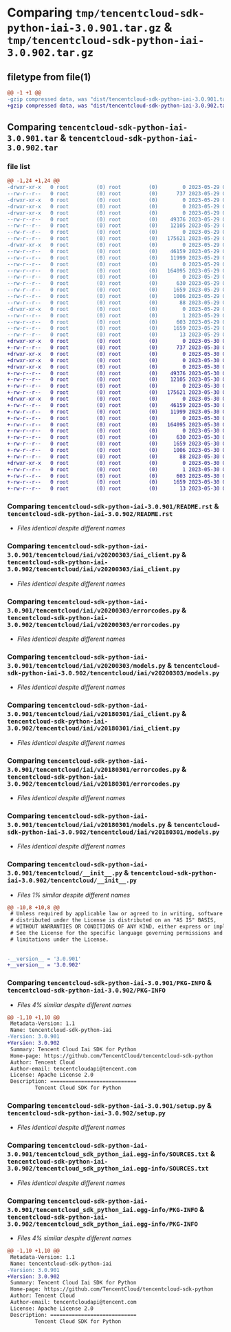 # Comparing `tmp/tencentcloud-sdk-python-iai-3.0.901.tar.gz` & `tmp/tencentcloud-sdk-python-iai-3.0.902.tar.gz`

## filetype from file(1)

```diff
@@ -1 +1 @@
-gzip compressed data, was "dist/tencentcloud-sdk-python-iai-3.0.901.tar", last modified: Mon May 29 02:29:12 2023, max compression
+gzip compressed data, was "dist/tencentcloud-sdk-python-iai-3.0.902.tar", last modified: Tue May 30 00:24:47 2023, max compression
```

## Comparing `tencentcloud-sdk-python-iai-3.0.901.tar` & `tencentcloud-sdk-python-iai-3.0.902.tar`

### file list

```diff
@@ -1,24 +1,24 @@
-drwxr-xr-x   0 root         (0) root         (0)        0 2023-05-29 02:29:12.000000 tencentcloud-sdk-python-iai-3.0.901/
--rw-r--r--   0 root         (0) root         (0)      737 2023-05-29 02:29:12.000000 tencentcloud-sdk-python-iai-3.0.901/README.rst
-drwxr-xr-x   0 root         (0) root         (0)        0 2023-05-29 02:29:12.000000 tencentcloud-sdk-python-iai-3.0.901/tencentcloud/
-drwxr-xr-x   0 root         (0) root         (0)        0 2023-05-29 02:29:12.000000 tencentcloud-sdk-python-iai-3.0.901/tencentcloud/iai/
-drwxr-xr-x   0 root         (0) root         (0)        0 2023-05-29 02:29:12.000000 tencentcloud-sdk-python-iai-3.0.901/tencentcloud/iai/v20200303/
--rw-r--r--   0 root         (0) root         (0)    49376 2023-05-29 02:29:12.000000 tencentcloud-sdk-python-iai-3.0.901/tencentcloud/iai/v20200303/iai_client.py
--rw-r--r--   0 root         (0) root         (0)    12105 2023-05-29 02:29:12.000000 tencentcloud-sdk-python-iai-3.0.901/tencentcloud/iai/v20200303/errorcodes.py
--rw-r--r--   0 root         (0) root         (0)        0 2023-05-29 02:29:12.000000 tencentcloud-sdk-python-iai-3.0.901/tencentcloud/iai/v20200303/__init__.py
--rw-r--r--   0 root         (0) root         (0)   175621 2023-05-29 02:29:12.000000 tencentcloud-sdk-python-iai-3.0.901/tencentcloud/iai/v20200303/models.py
-drwxr-xr-x   0 root         (0) root         (0)        0 2023-05-29 02:29:12.000000 tencentcloud-sdk-python-iai-3.0.901/tencentcloud/iai/v20180301/
--rw-r--r--   0 root         (0) root         (0)    46159 2023-05-29 02:29:12.000000 tencentcloud-sdk-python-iai-3.0.901/tencentcloud/iai/v20180301/iai_client.py
--rw-r--r--   0 root         (0) root         (0)    11999 2023-05-29 02:29:12.000000 tencentcloud-sdk-python-iai-3.0.901/tencentcloud/iai/v20180301/errorcodes.py
--rw-r--r--   0 root         (0) root         (0)        0 2023-05-29 02:29:12.000000 tencentcloud-sdk-python-iai-3.0.901/tencentcloud/iai/v20180301/__init__.py
--rw-r--r--   0 root         (0) root         (0)   164095 2023-05-29 02:29:12.000000 tencentcloud-sdk-python-iai-3.0.901/tencentcloud/iai/v20180301/models.py
--rw-r--r--   0 root         (0) root         (0)        0 2023-05-29 02:29:12.000000 tencentcloud-sdk-python-iai-3.0.901/tencentcloud/iai/__init__.py
--rw-r--r--   0 root         (0) root         (0)      630 2023-05-29 02:29:12.000000 tencentcloud-sdk-python-iai-3.0.901/tencentcloud/__init__.py
--rw-r--r--   0 root         (0) root         (0)     1659 2023-05-29 02:29:12.000000 tencentcloud-sdk-python-iai-3.0.901/PKG-INFO
--rw-r--r--   0 root         (0) root         (0)     1006 2023-05-29 02:29:12.000000 tencentcloud-sdk-python-iai-3.0.901/setup.py
--rw-r--r--   0 root         (0) root         (0)       88 2023-05-29 02:29:12.000000 tencentcloud-sdk-python-iai-3.0.901/setup.cfg
-drwxr-xr-x   0 root         (0) root         (0)        0 2023-05-29 02:29:12.000000 tencentcloud-sdk-python-iai-3.0.901/tencentcloud_sdk_python_iai.egg-info/
--rw-r--r--   0 root         (0) root         (0)        1 2023-05-29 02:29:12.000000 tencentcloud-sdk-python-iai-3.0.901/tencentcloud_sdk_python_iai.egg-info/dependency_links.txt
--rw-r--r--   0 root         (0) root         (0)      603 2023-05-29 02:29:12.000000 tencentcloud-sdk-python-iai-3.0.901/tencentcloud_sdk_python_iai.egg-info/SOURCES.txt
--rw-r--r--   0 root         (0) root         (0)     1659 2023-05-29 02:29:12.000000 tencentcloud-sdk-python-iai-3.0.901/tencentcloud_sdk_python_iai.egg-info/PKG-INFO
--rw-r--r--   0 root         (0) root         (0)       13 2023-05-29 02:29:12.000000 tencentcloud-sdk-python-iai-3.0.901/tencentcloud_sdk_python_iai.egg-info/top_level.txt
+drwxr-xr-x   0 root         (0) root         (0)        0 2023-05-30 00:24:47.000000 tencentcloud-sdk-python-iai-3.0.902/
+-rw-r--r--   0 root         (0) root         (0)      737 2023-05-30 00:24:46.000000 tencentcloud-sdk-python-iai-3.0.902/README.rst
+drwxr-xr-x   0 root         (0) root         (0)        0 2023-05-30 00:24:47.000000 tencentcloud-sdk-python-iai-3.0.902/tencentcloud/
+drwxr-xr-x   0 root         (0) root         (0)        0 2023-05-30 00:24:47.000000 tencentcloud-sdk-python-iai-3.0.902/tencentcloud/iai/
+drwxr-xr-x   0 root         (0) root         (0)        0 2023-05-30 00:24:47.000000 tencentcloud-sdk-python-iai-3.0.902/tencentcloud/iai/v20200303/
+-rw-r--r--   0 root         (0) root         (0)    49376 2023-05-30 00:24:46.000000 tencentcloud-sdk-python-iai-3.0.902/tencentcloud/iai/v20200303/iai_client.py
+-rw-r--r--   0 root         (0) root         (0)    12105 2023-05-30 00:24:46.000000 tencentcloud-sdk-python-iai-3.0.902/tencentcloud/iai/v20200303/errorcodes.py
+-rw-r--r--   0 root         (0) root         (0)        0 2023-05-30 00:24:46.000000 tencentcloud-sdk-python-iai-3.0.902/tencentcloud/iai/v20200303/__init__.py
+-rw-r--r--   0 root         (0) root         (0)   175621 2023-05-30 00:24:46.000000 tencentcloud-sdk-python-iai-3.0.902/tencentcloud/iai/v20200303/models.py
+drwxr-xr-x   0 root         (0) root         (0)        0 2023-05-30 00:24:47.000000 tencentcloud-sdk-python-iai-3.0.902/tencentcloud/iai/v20180301/
+-rw-r--r--   0 root         (0) root         (0)    46159 2023-05-30 00:24:46.000000 tencentcloud-sdk-python-iai-3.0.902/tencentcloud/iai/v20180301/iai_client.py
+-rw-r--r--   0 root         (0) root         (0)    11999 2023-05-30 00:24:46.000000 tencentcloud-sdk-python-iai-3.0.902/tencentcloud/iai/v20180301/errorcodes.py
+-rw-r--r--   0 root         (0) root         (0)        0 2023-05-30 00:24:46.000000 tencentcloud-sdk-python-iai-3.0.902/tencentcloud/iai/v20180301/__init__.py
+-rw-r--r--   0 root         (0) root         (0)   164095 2023-05-30 00:24:46.000000 tencentcloud-sdk-python-iai-3.0.902/tencentcloud/iai/v20180301/models.py
+-rw-r--r--   0 root         (0) root         (0)        0 2023-05-30 00:24:46.000000 tencentcloud-sdk-python-iai-3.0.902/tencentcloud/iai/__init__.py
+-rw-r--r--   0 root         (0) root         (0)      630 2023-05-30 00:24:46.000000 tencentcloud-sdk-python-iai-3.0.902/tencentcloud/__init__.py
+-rw-r--r--   0 root         (0) root         (0)     1659 2023-05-30 00:24:47.000000 tencentcloud-sdk-python-iai-3.0.902/PKG-INFO
+-rw-r--r--   0 root         (0) root         (0)     1006 2023-05-30 00:24:46.000000 tencentcloud-sdk-python-iai-3.0.902/setup.py
+-rw-r--r--   0 root         (0) root         (0)       88 2023-05-30 00:24:47.000000 tencentcloud-sdk-python-iai-3.0.902/setup.cfg
+drwxr-xr-x   0 root         (0) root         (0)        0 2023-05-30 00:24:47.000000 tencentcloud-sdk-python-iai-3.0.902/tencentcloud_sdk_python_iai.egg-info/
+-rw-r--r--   0 root         (0) root         (0)        1 2023-05-30 00:24:46.000000 tencentcloud-sdk-python-iai-3.0.902/tencentcloud_sdk_python_iai.egg-info/dependency_links.txt
+-rw-r--r--   0 root         (0) root         (0)      603 2023-05-30 00:24:47.000000 tencentcloud-sdk-python-iai-3.0.902/tencentcloud_sdk_python_iai.egg-info/SOURCES.txt
+-rw-r--r--   0 root         (0) root         (0)     1659 2023-05-30 00:24:46.000000 tencentcloud-sdk-python-iai-3.0.902/tencentcloud_sdk_python_iai.egg-info/PKG-INFO
+-rw-r--r--   0 root         (0) root         (0)       13 2023-05-30 00:24:46.000000 tencentcloud-sdk-python-iai-3.0.902/tencentcloud_sdk_python_iai.egg-info/top_level.txt
```

### Comparing `tencentcloud-sdk-python-iai-3.0.901/README.rst` & `tencentcloud-sdk-python-iai-3.0.902/README.rst`

 * *Files identical despite different names*

### Comparing `tencentcloud-sdk-python-iai-3.0.901/tencentcloud/iai/v20200303/iai_client.py` & `tencentcloud-sdk-python-iai-3.0.902/tencentcloud/iai/v20200303/iai_client.py`

 * *Files identical despite different names*

### Comparing `tencentcloud-sdk-python-iai-3.0.901/tencentcloud/iai/v20200303/errorcodes.py` & `tencentcloud-sdk-python-iai-3.0.902/tencentcloud/iai/v20200303/errorcodes.py`

 * *Files identical despite different names*

### Comparing `tencentcloud-sdk-python-iai-3.0.901/tencentcloud/iai/v20200303/models.py` & `tencentcloud-sdk-python-iai-3.0.902/tencentcloud/iai/v20200303/models.py`

 * *Files identical despite different names*

### Comparing `tencentcloud-sdk-python-iai-3.0.901/tencentcloud/iai/v20180301/iai_client.py` & `tencentcloud-sdk-python-iai-3.0.902/tencentcloud/iai/v20180301/iai_client.py`

 * *Files identical despite different names*

### Comparing `tencentcloud-sdk-python-iai-3.0.901/tencentcloud/iai/v20180301/errorcodes.py` & `tencentcloud-sdk-python-iai-3.0.902/tencentcloud/iai/v20180301/errorcodes.py`

 * *Files identical despite different names*

### Comparing `tencentcloud-sdk-python-iai-3.0.901/tencentcloud/iai/v20180301/models.py` & `tencentcloud-sdk-python-iai-3.0.902/tencentcloud/iai/v20180301/models.py`

 * *Files identical despite different names*

### Comparing `tencentcloud-sdk-python-iai-3.0.901/tencentcloud/__init__.py` & `tencentcloud-sdk-python-iai-3.0.902/tencentcloud/__init__.py`

 * *Files 1% similar despite different names*

```diff
@@ -10,8 +10,8 @@
 # Unless required by applicable law or agreed to in writing, software
 # distributed under the License is distributed on an "AS IS" BASIS,
 # WITHOUT WARRANTIES OR CONDITIONS OF ANY KIND, either express or implied.
 # See the License for the specific language governing permissions and
 # limitations under the License.
 
 
-__version__ = '3.0.901'
+__version__ = '3.0.902'
```

### Comparing `tencentcloud-sdk-python-iai-3.0.901/PKG-INFO` & `tencentcloud-sdk-python-iai-3.0.902/PKG-INFO`

 * *Files 4% similar despite different names*

```diff
@@ -1,10 +1,10 @@
 Metadata-Version: 1.1
 Name: tencentcloud-sdk-python-iai
-Version: 3.0.901
+Version: 3.0.902
 Summary: Tencent Cloud Iai SDK for Python
 Home-page: https://github.com/TencentCloud/tencentcloud-sdk-python
 Author: Tencent Cloud
 Author-email: tencentcloudapi@tencent.com
 License: Apache License 2.0
 Description: ============================
         Tencent Cloud SDK for Python
```

### Comparing `tencentcloud-sdk-python-iai-3.0.901/setup.py` & `tencentcloud-sdk-python-iai-3.0.902/setup.py`

 * *Files identical despite different names*

### Comparing `tencentcloud-sdk-python-iai-3.0.901/tencentcloud_sdk_python_iai.egg-info/SOURCES.txt` & `tencentcloud-sdk-python-iai-3.0.902/tencentcloud_sdk_python_iai.egg-info/SOURCES.txt`

 * *Files identical despite different names*

### Comparing `tencentcloud-sdk-python-iai-3.0.901/tencentcloud_sdk_python_iai.egg-info/PKG-INFO` & `tencentcloud-sdk-python-iai-3.0.902/tencentcloud_sdk_python_iai.egg-info/PKG-INFO`

 * *Files 4% similar despite different names*

```diff
@@ -1,10 +1,10 @@
 Metadata-Version: 1.1
 Name: tencentcloud-sdk-python-iai
-Version: 3.0.901
+Version: 3.0.902
 Summary: Tencent Cloud Iai SDK for Python
 Home-page: https://github.com/TencentCloud/tencentcloud-sdk-python
 Author: Tencent Cloud
 Author-email: tencentcloudapi@tencent.com
 License: Apache License 2.0
 Description: ============================
         Tencent Cloud SDK for Python
```

